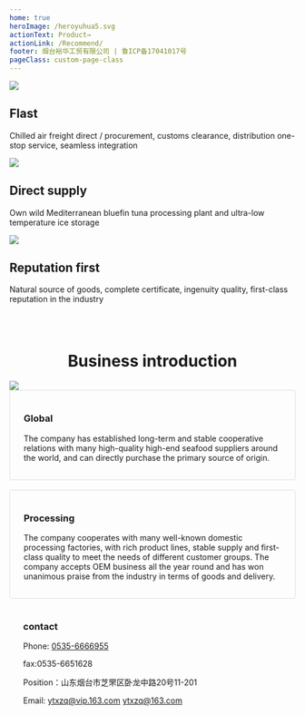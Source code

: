 ```yaml
---
home: true
heroImage: /heroyuhua5.svg
actionText: Product→
actionLink: /Recommend/
footer: 烟台裕华工贸有限公司 | 鲁ICP备17041017号
pageClass: custom-page-class
---
```

<div></div>
<div class="features">
  <div class="feature">
  <!-- <img src="icons/rocket.svg"/> -->
    <img id='icons'src="icons/rocket.svg"/>
    <h2>Flast</h2>
    <p>Chilled air freight direct / procurement, customs clearance, distribution one-stop service, seamless integration</p>
  </div>
  <div class="feature">
  <!-- <img src="icons/earth.svg"/> -->
    <img src="icons/earth.svg"/>
    <h2>Direct supply</h2>
    <p>Own wild Mediterranean bluefin tuna processing plant and ultra-low temperature ice storage</p>
  </div>
  <div class="feature">
  <!-- <img src="icons/safety certificate.svg"/> -->
    <img src="icons/safety certificate.svg"/>
    <h2>Reputation first</h2>
    <p>Natural source of goods, complete certificate, ingenuity quality, first-class reputation in the industry</p>
  </div>
</div>
<div style='height: 30px'></div>
<h1 style="text-align: center">Business introduction</h1>

<div class='ydi'>
  <img src="yuhua-demo-icon-en.svg"/>
</div>
<!-- <img src="https://gw.alipayobjects.com/zos/rmsportal/bIJZFjriQqeMPYyUkSev.png" alt="总概"> -->
<div style="    padding: 1rem 1.5rem;
    border: 1px solid #ddd;
    border-radius: 4px;">
  <h3>Global <Badge text="原产地" type="warn"/> <Badge text="全球化"/></h3> 
  
  <p>The company has established long-term and stable cooperative relations with many high-quality high-end seafood suppliers around the world, and can directly purchase the primary source of origin.</p>
</div>
&nbsp 
<div style="    padding: 1rem 1.5rem;
    border: 1px solid #ddd;
    border-radius: 4px;">
  <h3>Processing</h3> 
  
  <p>The company cooperates with many well-known domestic processing factories, with rich product lines, stable supply and first-class quality to meet the needs of different customer groups. The company accepts OEM business all the year round and has won unanimous praise from the industry in terms of goods and delivery.</p>
</div>


<div style="    padding: 1rem 1.5rem;
">

### contact

Phone:
<a href="tel:0535-6666955">0535-6666955</a>

fax:0535-6651628

Position：山东烟台市芝罘区卧龙中路20号11-201

Email:
<a href="mailto:ytxzq@vip.163.com">ytxzq@vip.163.com</a>
ytxzq@163.com

</div>

